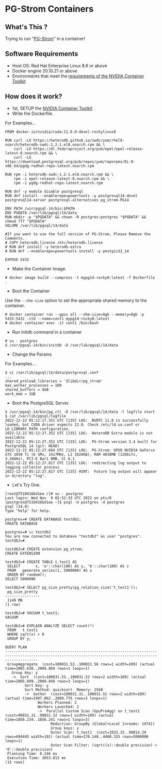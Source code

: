 # PG-Strom Containers

## What's This ?

Trying to run "[PG-Strom](https://github.com/heterodb/pg-strom)" in a container!

## Software Requirements

- Host OS: Red Hat Enterprise Linux 8.6 or above
- Docker engine 20.10.21 or above
- Environments that meet the [requirements of the NVIDIA Container Toolkit](https://docs.nvidia.com/datacenter/cloud-native/container-toolkit/install-guide.html#install-guide)

## How does it work?

- 1st, SETUP the [NVIDIA Container Toolkit](https://docs.nvidia.com/datacenter/cloud-native/container-toolkit/overview.html) . 
- Write the Dockerfile.

For Examples...

```
FROM docker.io/nvidia/cuda:11.8.0-devel-rockylinux8

RUN curl -LO https://heterodb.github.io/swdc/yum/rhel8-noarch/heterodb-swdc-1.2-1.el8.noarch.rpm && \
    curl -LO https://dl.fedoraproject.org/pub/epel/epel-release-latest-8.noarch.rpm && \
    curl -LO https://download.postgresql.org/pub/repos/yum/reporpms/EL-8-x86_64/pgdg-redhat-repo-latest.noarch.rpm

RUN rpm -i heterodb-swdc-1.2-1.el8.noarch.rpm && \
    rpm -i epel-release-latest-8.noarch.rpm && \
    rpm -i pgdg-redhat-repo-latest.noarch.rpm

RUN dnf -y module disable postgresql
RUN dnf install --enablerepo=powertools -y postgresql14-devel postgresql14-server postgresql-alternatives pg_strom-PG14

ENV PATH /usr/pgsql-14/bin:$PATH
ENV PGDATA /var/lib/pgsql/14/data
RUN mkdir -p "$PGDATA" && chown -R postgres:postgres "$PGDATA" && chmod 777 "$PGDATA"
VOLUME /var/lib/pgsql/14/data

#If you want to use the full version of PG-Strom, Please Remove the Comments.
# COPY heterodb.license /etc/heterodb.license
# RUN dnf install -y heterodb-extra
# RUN dnf --enablerepo=powertools install -y postgis32_14

EXPOSE 5432
```

- Make the Container Image.

```
# docker image build --compress -t mypg14-rocky8:latest -f Dockerfile .
```

- Boot the Container

Use the `--shm-size` option to set the appropriate shared memory to the container.

```
# docker container run --gpus all --shm-size=8gb --memory=8gb -p 5432:5432 -itd --name=cont1 mypg14-rocky8:latest
# docker container exec -it cont1 /bin/bash
```

- Run initdb command in a container

```
# su - postgres
$ /usr/pgsql-14/bin/initdb -D /var/lib/pgsql/14/data
```

- Change the Params

For Examples...

```
$ vi /var/lib/pgsql/14/data/postgresql.conf
...
shared_preload_libraries = '$libdir/pg_strom'
max_worker_processes = 100
shared_buffers = 4GB
work_mem = 1GB
```

- Boot the PostgreSQL Server.

```
$ /usr/pgsql-14/bin/pg_ctl -D /var/lib/pgsql/14/data -l logfile start
$ cat /var/lib/pgsql/logfile 
2022-12-22 05:12:27.351 UTC [135] LOG:  NVRTC 11.8 is successfully loaded, but CUDA driver expects 12.0. Check /etc/ld.so.conf or LD_LIBRARY_PATH configuration.
2022-12-22 05:12:27.352 UTC [135] LOG:  HeteroDB Extra module is not available
2022-12-22 05:12:27.352 UTC [135] LOG:  PG-Strom version 3.4 built for PostgreSQL 14 (git: HEAD)
2022-12-22 05:12:27.684 UTC [135] LOG:  PG-Strom: GPU0 NVIDIA GeForce GTX 1050 Ti (6 SMs; 1417MHz, L2 1024kB), RAM 4038MB (128bits, 3.34GHz), PCI-E Bar1 0MB, CC 6.1
2022-12-22 05:12:27.817 UTC [135] LOG:  redirecting log output to logging collector process
2022-12-22 05:12:27.817 UTC [135] HINT:  Future log output will appear in directory "log".
```

- Let's Try One.

```
[root@7510416bd1ee /]# su - postgres
Last login: Wed Nov  9 02:52:33 UTC 2022 on pts/0
[postgres@7510416bd1ee ~]$ psql -U postgres -d postgres
psql (14.8)
Type "help" for help.

postgres=# CREATE DATABASE testdb2;
CREATE DATABASE

postgres=# \c testdb2
You are now connected to database "testdb2" as user "postgres".
testdb2=#

testdb2=# CREATE extension pg_strom;
CREATE EXTENSION

testdb2=# CREATE TABLE t_test1 AS
 SELECT       x, 'a'::char(100) AS y, 'b'::char(100) AS z
 FROM   generate_series(1, 5000000) AS x
 ORDER BY random();
SELECT 5000000

testdb2=# SELECT pg_size_pretty(pg_relation_size('t_test1'));
 pg_size_pretty 
----------------
 1149 MB
(1 row)

testdb2=# VACUUM t_test1;
VACUUM

testdb2=# EXPLAIN ANALYZE SELECT count(*)
 FROM   t_test1
 WHERE sqrt(x) > 0
 GROUP BY y;
                                                                        QUERY PLAN                                                                         
-----------------------------------------------------------------------------------------------------------------------------------------------------------
 GroupAggregate  (cost=100031.53..100031.56 rows=1 width=109) (actual time=2005.630..2009.869 rows=1 loops=1)
   Group Key: y
   ->  Sort  (cost=100031.53..100031.53 rows=2 width=109) (actual time=2005.609..2009.848 rows=3 loops=1)
         Sort Key: y
         Sort Method: quicksort  Memory: 25kB
         ->  Gather  (cost=100031.31..100031.52 rows=2 width=109) (actual time=1907.862..2009.776 rows=3 loops=1)
               Workers Planned: 2
               Workers Launched: 2
               ->  Parallel Custom Scan (GpuPreAgg) on t_test1  (cost=99031.31..99031.32 rows=1 width=109) (actual time=1856.234..1856.241 rows=1 loops=3)
                     Reduction: GroupBy (Global+Local [nrooms: 1974])
                     Group keys: y
                     Outer Scan: t_test1  (cost=2833.33..98814.29 rows=694445 width=101) (actual time=170.140..4400.335 rows=5000000 loops=1)
                     Outer Scan Filter: (sqrt((x)::double precision) > '0'::double precision)
 Planning Time: 0.246 ms
 Execution Time: 2053.813 ms
(15 rows)
```
